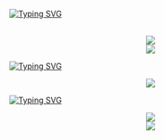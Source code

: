 [![Typing SVG](https://readme-typing-svg.herokuapp.com?font=Fira+Code&weight=500&size=29&duration=7000&pause=1000&width=435&lines=Hey+I'm+GONCA;Welcome+to+my+profile)](https://git.io/typing-svg)

<p align="center">
  <br>
  <img src="https://lanyard.cnrad.dev/api/556942887250821142">
  <br>
  <img src="https://komarev.com/ghpvc/?username=ByGONCA&label=Profile%20views:&color=brightgreen">
</p>

[![Typing SVG](https://readme-typing-svg.herokuapp.com?font=Fira+Code&weight=500&size=29&duration=7000&pause=1000&width=435&lines=Learning;Skills+%26+Tools)](https://git.io/typing-svg)

<p align="center">
    <img src="https://skillicons.dev/icons?i=js,ts,mongodb,vscode,nodejs,git,github,discord&theme=dark">

</p>
</hr>

[![Typing SVG](https://readme-typing-svg.herokuapp.com?font=Fira+Code&weight=500&size=29&duration=7000&pause=1000&width=435&lines=Github+Statistics)](https://git.io/typing-svg)

<p align="center">
    <img src="https://github-readme-stats.vercel.app/api?username=ByGONCA&show_icons=true&hide=contribs,prs&cache_seconds=86400&theme=gotham">
    <br>
    <img src="https://github-readme-stats.vercel.app/api/top-langs/?username=ByGONCA&layout=compact&hide_title=1&card_width=300&theme=gotham">
</p>
